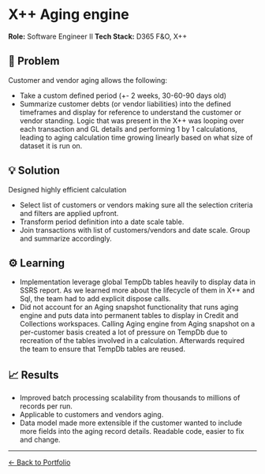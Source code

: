 # X++ Aging engine

**Role:** Software Engineer II 
**Tech Stack:** D365 F&O, X++

## 🎯 Problem
Customer and vendor aging allows the following:
- Take a custom defined period (+- 2 weeks, 30-60-90 days old)
- Summarize customer debts (or vendor liabilities) into the defined timeframes and display for reference to understand the customer or vendor standing. 
Logic that was present in the X++ was looping over each transaction and GL details and performing 1 by 1 calculations, leading to aging calculation time growing linearly based on what size of dataset it is run on. 

## 💡 Solution
Designed highly efficient calculation
- Select list of customers or vendors making sure all the selection criteria and filters are applied upfront. 
- Transform period definition into a date scale table.
- Join transactions with list of customers/vendors and date scale. Group and summarize accordingly.

## ⚙️ Learning
- Implementation leverage global TempDb tables heavily to display data in SSRS report. As we learned more about the lifecycle of them in X++ and Sql, the team had to add explicit dispose calls. 
- Did not account for an Aging snapshot functionality that runs aging engine and puts data into permanent tables to display in Credit and Collections workspaces. Calling Aging engine from Aging snapshot on a per-customer basis created a lot of pressure on TempDb due to recreation of the tables involved in a calculation. Afterwards required the team to ensure that TempDb tables are reused. 

## 📈 Results
- Improved batch processing scalability from thousands to millions of records per run. 
- Applicable to customers and vendors aging. 
- Data model made more extensible if the customer wanted to include more fields into the aging record details. Readable code, easier to fix and change. 

---
[← Back to Portfolio](../README.md)